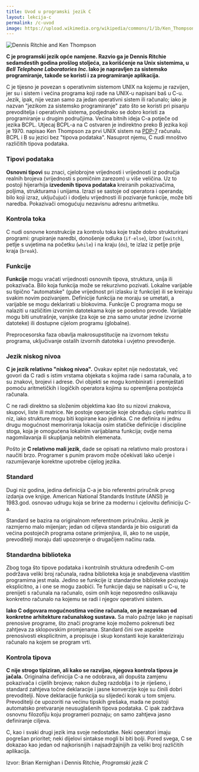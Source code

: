 ```yaml
---
title: Uvod u programski jezik C
layout: lekcija-c
permalink: /c-uvod
image: https://upload.wikimedia.org/wikipedia/commons/1/1b/Ken_Thompson_and_Dennis_Ritchie--1973.jpg
---
```


![Dennis Ritchie and Ken Thompson]({{page.image}})

**C je programski jezik opće namjene. Razvio ga je Dennis Ritchie sedamdestih godina prošlog stoljeća, za korišćenje na Unix sistemima, u *Bell Telephone Laboratories Inc*. Iako je napravljen za sistemsko programiranje, takođe se koristi i za programiranje aplikacija.**

C je tijesno je povezan s operativnim sistemom UNIX na kojemu je razvijen, jer su i sistem i većina programa koji rade na UNIX-u napisani baš u C-u. Jezik, ipak, nije vezan samo za jedan operativni sistem ili računalo; iako je nazvan "jezikom za sistemsko programiranje" zato što se koristi pri pisanju prevoditelja i operativnih sistema, podjednako se dobro koristi za programiranje u drugim područjima. Većina bitnih ideja C-a potječe od jezika BCPL. Utjecaj BCPL-a na C ostvaren je indirektno preko B jezika koji je 1970. napisao Ken Thompson za prvi UNIX sistem na [PDP-7](https://en.wikipedia.org/wiki/PDP-7) računalu. BCPL i B su jezici bez "tipova podataka". Nasuprot njemu, C nudi mnoštvo različitih tipova podataka.

### Tipovi podataka

**Osnovni tipovi** su znaci, cjelobrojne vrijednosti i vrijednosti iz područja realnih brojeva (vrijednosti s pomičnim zarezom) u više veličina. Uz to postoji hijerarhija **izvedenih tipova podataka** kreiranih pokazivačima, poljima, strukturama i unijama. Izrazi se sastoje od operatora i operanda; bilo koji izraz, uključujući i dodjelu vrijednosti ili pozivanje funkcije, može biti naredba. Pokazivači omogućuju nezavisnu adresnu aritmetiku.

### Kontrola toka

C nudi osnovne konstrukcije za kontrolu toka koje traže dobro strukturirani programi: grupiranje naredbi, donošenje odluka (`if-else`), izbor (`switch`), petlje s uvjetima na početku (`while`) i na kraju (`do`), te izlaz iz petlje prije kraja (`break`).

### Funkcije

**Funkcije** mogu vraćati vrijednosti osnovnih tipova, struktura, unija ili pokazivača. Bilo koja funkcija može se rekurzivno pozivati. Lokalne varijable su tipično "automatske" (gube vrijednost pri izlasku iz funkcije) ili se kreiraju svakim novim pozivanjem. Definicije funkcija ne moraju se umetati, a varijable se mogu deklarirati u blokovima. Funkcije C programa mogu se nalaziti u različitim izvornim datotekama koje se posebno prevode. Varijable mogu biti unutrašnje, vanjske (za koje se zna samo unutar jedne izvorne datoteke) ili dostupne cijelom programu (globalne).

Preprocesorska faza obavlja makrosupstitucije na izvornom tekstu programa, uključivanje ostalih izvornih datoteka i uvjetno prevođenje.

### Jezik niskog nivoa

**C je jezik relativno "niskog nivoa".** Ovakav epitet nije nedostatak, već govori da C radi s istim vrstama objekata s kojima rade i sama računala, a to su znakovi, brojevi i adrese. Ovi objekti se mogu kombinirati i premještati pomoću aritmetičkih i logičkih operatora kojima su opremljena postojeća računala.

C ne radi direktno sa složenim objektima kao što su nizovi znakova, skupovi, liste ili matrice. Ne postoje operacije koje obrađuju cijelu matricu ili niz, iako strukture mogu biti kopirane kao jedinka. C ne definira ni jednu drugu mogućnost memoriranja lokacija osim statičke definicije i discipline stoga, koja je omogućena lokalnim varijablama funkcija; ovdje nema nagomilavanja ili skupljanja nebitnih elemenata.

Pošto je **C relativno mali jezik**, dade se opisati na relativno malo prostora i naučiti brzo. Programer s punim pravom može očekivati lako učenje i razumijevanje korektne upotrebe cijelog jezika.

### Standard

Dugi niz godina, jedina definicija C-a je bio referentni priručnik prvog izdanja ove knjige. American National Standards Institute (ANSI) je 1983.god. osnovao udrugu koja se brine za modernu i cjelovitu definiciju C-a.

Standard se bazira na originalnom referentnom priručniku. Jezik je razmjerno malo mijenjan; jedan od ciljeva standarda je bio osigurati da većina postojećih programa ostane primjenjiva, ili, ako to ne uspije, prevoditelji moraju dati upozorenje o drugačijem načinu rada.

### Standardna biblioteka

Zbog toga što tipove podataka i kontrolnih struktura određenih C-om podržava veliki broj računala, radna biblioteka koja je snabdjevena vlastitim programima jest mala. Jedino se funkcije iz standardne biblioteke pozivaju eksplicitno, a i one se mogu zaobići. Te funkcije daju se napisati u C-u, te prenijeti s računala na računalo, osim onih koje neposredno oslikavaju konkretno računalo na kojemu se radi i njegov operativni sistem.

**Iako C odgovara mogućnostima većine računala, on je nezavisan od konkretne arhitekture računalskog sustava.** Sa malo pažnje lako je napisati prenosive programe, što znači programe koje možemo pokrenuti bez zahtjeva za sklopovskim promjenama. Standard čini sve aspekte prenosivosti eksplicitnim, a propisuje i skup konstanti koje karakteriziraju računalo na kojem se program vrti.

### Kontrola tipova

**C nije strogo tipiziran, ali kako se razvijao, njegova kontrola tipova je jačala.** Originalna definicija C-a ne odobrava, ali dopušta zamjenu pokazivača i cijelih brojeva; nakon dužeg razdoblja i to je riješeno, i standard zahtjeva točne deklaracije i jasne konverzije koje su činili dobri prevoditelji. Nove deklaracije funkcija su slijedeći korak u tom smjeru. Prevoditelji će upozoriti na većinu tipskih grešaka, mada ne postoji automatsko pretvaranje neusuglašenih tipova podataka. C ipak zadržava osnovnu filozofiju koju programeri poznaju; on samo zahtjeva jasno definiranje ciljeva.

C, kao i svaki drugi jezik ima svoje nedostatke. Neki operatori imaju pogrešan prioritet; neki dijelovi sintakse mogli bi biti bolji. Pored svega, C se dokazao kao jedan od najkorisnijih i najsadržajnijih za veliki broj različitih aplikacija.


Izvor: Brian Kernighan i Dennis Ritchie, *Programski jezik C*
